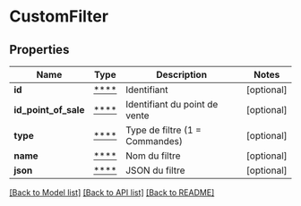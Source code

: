 # CustomFilter

## Properties
Name | Type | Description | Notes
------------ | ------------- | ------------- | -------------
**id** | [****](.md) | Identifiant | [optional] 
**id_point_of_sale** | [****](.md) | Identifiant du point de vente | [optional] 
**type** | [****](.md) | Type de filtre (1 &#x3D; Commandes) | [optional] 
**name** | [****](.md) | Nom du filtre | [optional] 
**json** | [****](.md) | JSON du filtre | [optional] 

[[Back to Model list]](../../README.md#documentation-for-models) [[Back to API list]](../../README.md#documentation-for-api-endpoints) [[Back to README]](../../README.md)

